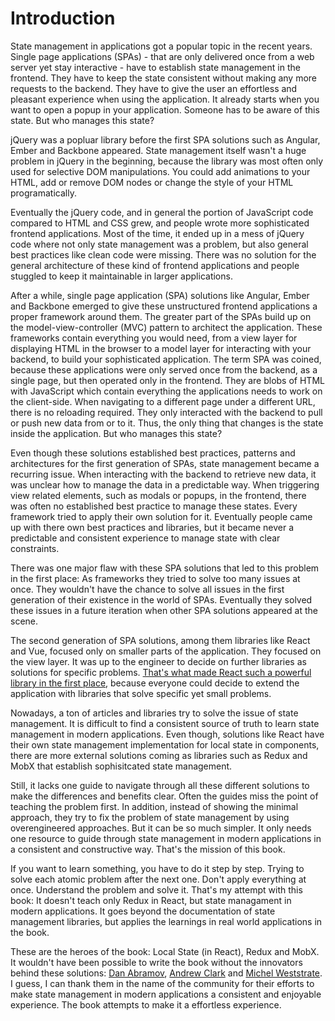 # Introduction

State management in applications got a popular topic in the recent years. Single page applications (SPAs) - that are only delivered once from a web server yet stay interactive - have to establish state management in the frontend. They have to keep the state consistent without making any more requests to the backend. They have to give the user an effortless and pleasant experience when using the application. It already starts when you want to open a popup in your application. Someone has to be aware of this state. But who manages this state?

jQuery was a popluar library before the first SPA solutions such as Angular, Ember and Backbone appeared. State management itself wasn't a huge problem in jQuery in the beginning, because the library was most often only used for selective DOM manipulations. You could add animations to your HTML, add or remove DOM nodes or change the style of your HTML programatically.

Eventually the jQuery code, and in general the portion of JavaScript code compared to HTML and CSS grew, and people wrote more sophisticated frontend applications. Most of the time, it ended up in a mess of jQuery code where not only state management was a problem, but also general best practices like clean code were missing. There was no solution for the general architecture of these kind of frontend applications and people stuggled to keep it maintainable in larger applications.

After a while, single page application (SPA) solutions like Angular, Ember and Backbone emerged to give these unstructured frontend applications a proper framework around them. The greater part of the SPAs build up on the model-view-controller (MVC) pattern to architect the application. These frameworks contain everything you would need, from a view layer for displaying HTML in the browser to a model layer for interacting with your backend, to build your sophisticated application. The term SPA was coined, because these applications were only served once from the backend, as a single page, but then operated only in the frontend. They are blobs of HTML with JavaScript which contain everything the applications needs to work on the client-side. When navigating to a different page under a different URL, there is no reloading required. They only interacted with the backend to pull or push new data from or to it. Thus, the only thing that changes is the state inside the application. But who manages this state?

Even though these solutions established best practices, patterns and architectures for the first generation of SPAs, state management became a recurring issue. When interacting with the backend to retrieve new data, it was unclear how to manage the data in a predictable way. When triggering view related elements, such as modals or popups, in the frontend, there was often no established best practice to manage these states. Every framework tried to apply their own solution for it. Eventually people came up with there own best practices and libraries, but it became never a predictable and consistent experience to manage state with clear constraints.

There was one major flaw with these SPA solutions that led to this problem in the first place: As frameworks they tried to solve too many issues at once. They wouldn't have the chance to solve all issues in the first generation of their existence in the world of SPAs. Eventually they solved these issues in a future iteration when other SPA solutions appeared at the scene.

The second generation of SPA solutions, among them libraries like React and Vue, focused only on smaller parts of the application. They focused on the view layer. It was up to the engineer to decide on further libraries as solutions for specific problems. [That's what made React such a powerful library in the first place](https://www.robinwieruch.de/reasons-why-i-moved-from-angular-to-react/), because everyone could decide to extend the application with libraries that solve specific yet small problems.

Nowadays, a ton of articles and libraries try to solve the issue of state management. It is difficult to find a consistent source of truth to learn state management in modern applications. Even though, solutions like React have their own state management implementation for local state in components, there are more external solutions coming as libraries such as Redux and MobX that establish sophisitcated state management.

Still, it lacks one guide to navigate through all these different solutions to make the differences and benefits clear. Often the guides miss the point of teaching the problem first. In addition, instead of showing the minimal approach, they try to fix the problem of state management by using overengineered approaches. But it can be so much simpler. It only needs one resource to guide through state management in modern applications in a consistent and constructive way. That's the mission of this book.

If you want to learn something, you have to do it step by step. Trying to solve each atomic problem after the next one. Don't apply everything at once. Understand the problem and solve it. That's my attempt with this book: It doesn't teach only Redux in React, but state managament in modern applications. It goes beyond the documentation of state management libraries, but applies the learnings in real world applications in the book.

These are the heroes of the book: Local State (in React), Redux and MobX. It wouldn't have been possible to write the book without the innovators behind these solutions: [Dan Abramov](https://twitter.com/dan_abramov), [Andrew Clark](https://twitter.com/acdlite) and [Michel Weststrate](https://twitter.com/mweststrate). I guess, I can thank them in the name of the community for their efforts to make state management in modern applications a consistent and enjoyable experience. The book attempts to make it a effortless experience.